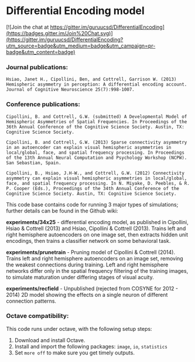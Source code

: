 Differential Encoding model
====================

[![Join the chat at https://gitter.im/guruucsd/DifferentialEncoding](https://badges.gitter.im/Join%20Chat.svg)](https://gitter.im/guruucsd/DifferentialEncoding?utm_source=badge&utm_medium=badge&utm_campaign=pr-badge&utm_content=badge)

### Journal publications:

    Hsiao, Janet H., Cipollini, Ben, and Cottrell, Garrison W. (2013) Hemispheric asymmetry in perception: A differential encoding account. Journal of Cognitive Neuroscience 25(7):998-1007.

### Conference publications:

    Cipollini, B. and Cottrell, G.W. (submitted) A Developmental Model of Hemispheric Asymmetries of Spatial Frequencies. In Proceedings of the 36th Annual Conference of the Cognitive Science Society. Austin, TX: Cognitive Science Society.

    Cipollini, B. and Cottrell, G.W. (2013) Sparse connectivity asymmetry in an autoencoder can explain visual hemispheric asymmetries in local/global, face, and spatial frequency processing. In Proceedings of the 13th Annual Neural Computation and Psychology Workshop (NCPW). San Sebastian, Spain.

    Cipollini, B., Hsiao, J.H-W., and Cottrell, G.W. (2012) Connectivity asymmetry can explain visual hemispheric asymmetries in local/global, face, and spatial frequency processing. In N. Miyake, D. Peebles, & R. P. Cooper (Eds.), Proceedings of the 34th Annual Conference of the Cognitive Science Society. Austin, TX: Cognitive Science Society.


This code base contains code for running 3 major types of simulations; further details can be found in the Github wiki:

**experiments/34x25** - differential encoding model, as published in Cipollini, Hsiao & Cottrell (2013) and Hsiao, Cipollini & Cottrell (2013).  Trains left and right hemisphere autoencoders on one image set, then extracts hidden unit encodings, then trains a classifier network on some behavioral task.

**experiments/prunetrain** - Pruning model of Cipollini & Cottrell (2014).  Trains left and right hemisphere autoencoders on an image set, removing the weakest connections during training. Left and right hemisphere networks differ only in the spatial frequency filtering of the training images, to simulate maturation under differing stages of visual acuity.

**experiments/recfield** - Unpublished (rejected from COSYNE for 2012 - 2014) 2D model showing the effects on a single neuron of different connection patterns.


### Octave compatibility:

This code runs under octave, with the following setup steps:

1. Download and install Octave.
2. Install and import the following packages: `image`, `io`, `statistics` 
3. Set `more off` to make sure you get timely outputs.


